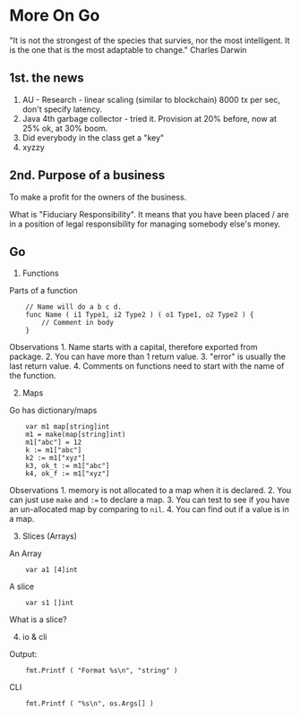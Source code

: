 More On Go
====================

"It is not the strongest of the species that survies, nor the most intelligent.
It is the one that is the most adaptable to change."
	Charles Darwin

1st. the news
-----------------

1. AU - Research - linear scaling (similar to blockchain) 8000 tx per sec, don't specify latency.
2. Java 4th garbage collector - tried it.  Provision at 20% before, now at 25% ok, at 30% boom.
3. Did everybody in the class get a "key"
4. xyzzy



2nd. Purpose of a business
-------------------------

To make a profit for the owners of the business.

What is "Fiduciary Responsibility".  It means that you have been placed / are in a
position of legal responsibility for managing somebody else's money.



Go
-----------------

1. Functions

Parts of a function

```
	// Name will do a b c d.
	func Name ( i1 Type1, i2 Type2 ) ( o1 Type1, o2 Type2 ) {
		// Comment in body
	}
```

Observations
	1. Name starts with a capital, therefore exported from package.
	2. You can have more than 1 return value.
	3. "error" is usually the last return value.
	4. Comments on functions need to start with the name of the function.


2. Maps

Go has dictionary/maps

```
	var m1 map[string]int
	m1 = make(map[string]int)
	m1["abc"] = 12
	k := m1["abc"]
	k2 := m1["xyz"]
	k3, ok_t := m1["abc"]
	k4, ok_f := m1["xyz"]
```

Observations
	1. memory is not allocated to a map when it is declared.
	2. You can just use `make` and `:=` to declare a map.
	3. You can test to see if you have an un-allocated map by comparing to `nil`.
	4. You can find out if a value is in a map.

3. Slices (Arrays)

An Array

```
	var a1 [4]int
```

A slice

```
	var s1 []int
```

What is a slice?


4. io & cli

Output:

```
	fmt.Printf ( "Format %s\n", "string" )
```

CLI

```
	fmt.Printf ( "%s\n", os.Args[] )
```



